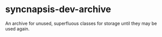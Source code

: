 syncnapsis-dev-archive
======================

An archive for unused, superfluous classes for storage until they may be used again.